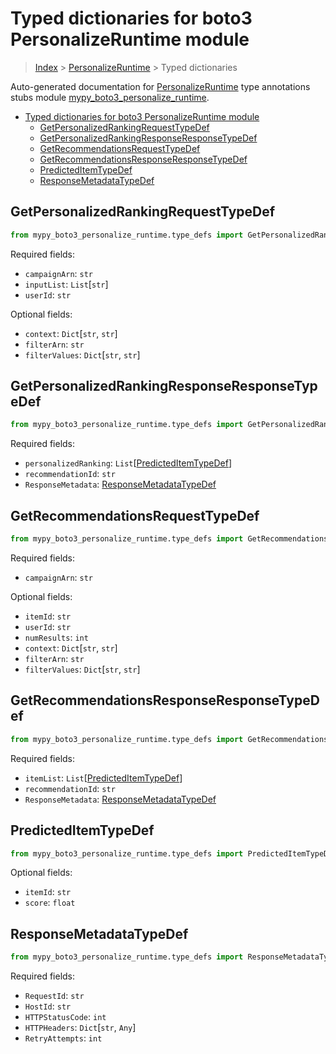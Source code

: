 # Typed dictionaries for boto3 PersonalizeRuntime module

> [Index](..) > [PersonalizeRuntime](.) > Typed dictionaries

Auto-generated documentation for
[PersonalizeRuntime](https://boto3.amazonaws.com/v1/documentation/api/latest/reference/services/personalize-runtime.html#PersonalizeRuntime)
type annotations stubs module
[mypy_boto3_personalize_runtime](https://pypi.org/project/mypy-boto3-personalize-runtime/).

- [Typed dictionaries for boto3 PersonalizeRuntime module](#typed-dictionaries-for-boto3-personalizeruntime-module)
  - [GetPersonalizedRankingRequestTypeDef](#getpersonalizedrankingrequesttypedef)
  - [GetPersonalizedRankingResponseResponseTypeDef](#getpersonalizedrankingresponseresponsetypedef)
  - [GetRecommendationsRequestTypeDef](#getrecommendationsrequesttypedef)
  - [GetRecommendationsResponseResponseTypeDef](#getrecommendationsresponseresponsetypedef)
  - [PredictedItemTypeDef](#predicteditemtypedef)
  - [ResponseMetadataTypeDef](#responsemetadatatypedef)

## GetPersonalizedRankingRequestTypeDef

```python
from mypy_boto3_personalize_runtime.type_defs import GetPersonalizedRankingRequestTypeDef
```

Required fields:

- `campaignArn`: `str`
- `inputList`: `List`\[`str`\]
- `userId`: `str`

Optional fields:

- `context`: `Dict`\[`str`, `str`\]
- `filterArn`: `str`
- `filterValues`: `Dict`\[`str`, `str`\]

## GetPersonalizedRankingResponseResponseTypeDef

```python
from mypy_boto3_personalize_runtime.type_defs import GetPersonalizedRankingResponseResponseTypeDef
```

Required fields:

- `personalizedRanking`:
  `List`\[[PredictedItemTypeDef](./type_defs.md#predicteditemtypedef)\]
- `recommendationId`: `str`
- `ResponseMetadata`:
  [ResponseMetadataTypeDef](./type_defs.md#responsemetadatatypedef)

## GetRecommendationsRequestTypeDef

```python
from mypy_boto3_personalize_runtime.type_defs import GetRecommendationsRequestTypeDef
```

Required fields:

- `campaignArn`: `str`

Optional fields:

- `itemId`: `str`
- `userId`: `str`
- `numResults`: `int`
- `context`: `Dict`\[`str`, `str`\]
- `filterArn`: `str`
- `filterValues`: `Dict`\[`str`, `str`\]

## GetRecommendationsResponseResponseTypeDef

```python
from mypy_boto3_personalize_runtime.type_defs import GetRecommendationsResponseResponseTypeDef
```

Required fields:

- `itemList`:
  `List`\[[PredictedItemTypeDef](./type_defs.md#predicteditemtypedef)\]
- `recommendationId`: `str`
- `ResponseMetadata`:
  [ResponseMetadataTypeDef](./type_defs.md#responsemetadatatypedef)

## PredictedItemTypeDef

```python
from mypy_boto3_personalize_runtime.type_defs import PredictedItemTypeDef
```

Optional fields:

- `itemId`: `str`
- `score`: `float`

## ResponseMetadataTypeDef

```python
from mypy_boto3_personalize_runtime.type_defs import ResponseMetadataTypeDef
```

Required fields:

- `RequestId`: `str`
- `HostId`: `str`
- `HTTPStatusCode`: `int`
- `HTTPHeaders`: `Dict`\[`str`, `Any`\]
- `RetryAttempts`: `int`
